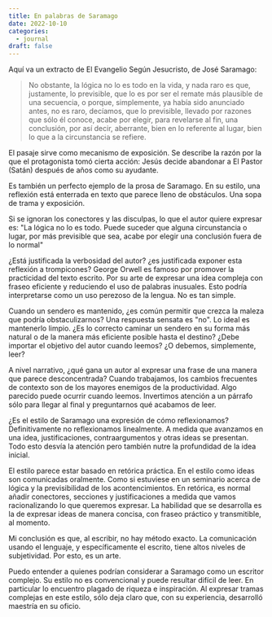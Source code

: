 ```yaml
---
title: En palabras de Saramago
date: 2022-10-10
categories:
  - journal
draft: false
---
```


Aquí va un extracto de El Evangelio Según Jesucristo, de José Saramago:

> No obstante, la lógica no lo es todo en la vida, y nada raro es que, justamente, lo previsible,
que lo es por ser el remate más plausible de una secuencia, o porque, simplemente, ya había sido anunciado antes,
no es raro, decíamos, que lo previsible, llevado por razones que sólo él conoce, acabe por elegir, para revelarse al fin,
una conclusión, por así decir, aberrante, bien en lo referente al lugar, bien lo que a la circunstancia se refiere.

El pasaje sirve como mecanismo de exposición.
Se describe la razón por la que el protagonista tomó cierta acción: Jesús decide abandonar a El Pastor (Satán) después de años como su ayudante.

Es también un perfecto ejemplo de la prosa de Saramago.
En su estilo, una reflexión está enterrada en texto que parece lleno de obstáculos.
Una sopa de trama y exposición.

Si se ignoran los conectores y las disculpas, lo que el autor quiere expresar es:
"La lógica no lo es todo. Puede suceder que alguna circunstancia o lugar, por más previsible que sea, acabe por elegir una conclusión fuera de lo normal"

¿Está justificada la verbosidad del autor? ¿es justificada exponer esta reflexión a trompicones?
George Orwell es famoso por promover la practicidad del texto escrito. Por su arte de expresar
una idea compleja con fraseo eficiente y reduciendo el uso de palabras inusuales.
Esto podría interpretarse como un uso perezoso de la lengua. No es tan simple.

Cuando un sendero es mantenido, ¿es común permitir que crezca la maleza que podría obstaculizarnos?
Una respuesta sensata es "no". Lo ideal es mantenerlo limpio.
¿Es lo correcto caminar un sendero en su forma más natural o de la manera más eficiente posible hasta el destino?
¿Debe importar el objetivo del autor cuando leemos? ¿O debemos, simplemente, leer?

A nivel narrativo, ¿qué gana un autor al expresar una frase de una manera que parece desconcentrada?
Cuando trabajamos, los cambios frecuentes de contexto son de los mayores enemigos de la productividad.
Algo parecido puede ocurrir cuando leemos. Invertimos atención a un párrafo sólo para llegar al final y preguntarnos qué acabamos de leer.

¿Es el estilo de Saramago una expresión de cómo reflexionamos? Definitivamente no reflexionamos linealmente.
A medida que avanzamos en una idea, justificaciones, contraargumentos y otras ideas se presentan.
Todo esto desvía la atención pero también nutre la profundidad de la idea inicial.

El estilo parece estar basado en retórica práctica. En el estilo como ideas son comunicadas oralmente.
Como si estuviese en un seminario acerca de lógica y la previsibilidad de los acontencimientos.
En retórica, es normal añadir conectores, secciones y justificaciones a medida que vamos racionalizando lo que queremos expresar.
La habilidad que se desarrolla es la de expresar ideas de manera concisa, con fraseo práctico y transmitible, al momento.

Mi conclusión es que, al escribir, no hay método exacto.
La comunicación usando el lenguaje, y específicamente el escrito, tiene altos niveles de subjetividad.
Por esto, es un arte.

Puedo entender a quienes podrían considerar a Saramago como un escritor complejo.
Su estilo no es convencional y puede resultar difícil de leer.
En particular lo encuentro plagado de riqueza e inspiración.
Al expresar tramas complejas en este estilo, sólo deja claro que, con su experiencia, desarrolló maestría en su oficio.

